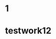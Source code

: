                                                                           
 
# 1  
 
 # testwork12 

 
  
